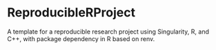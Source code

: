 # ReproducibleRProject

<!-- badges: start -->
<!-- badges: end -->

A template for a reproducible research project using Singularity, R, and
C++, with package dependency in R based on renv.
